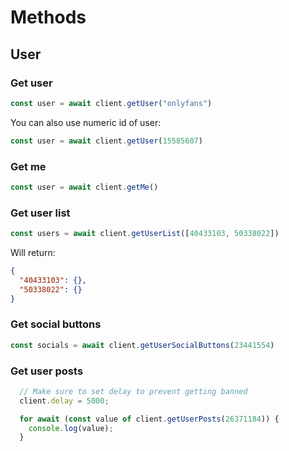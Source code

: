 # Methods


## User

### Get user

```typescript
const user = await client.getUser("onlyfans")
```
You can also use numeric id of user:
```typescript
const user = await client.getUser(15585607)
```

### Get me
```typescript
const user = await client.getMe()
```

### Get user list
```typescript
const users = await client.getUserList([40433103, 50338022])
```

Will return:
```json
{
  "40433103": {},
  "50338022": {}
}
```

### Get social buttons

```typescript
const socials = await client.getUserSocialButtons(23441554)
```

### Get user posts
```typescript
  // Make sure to set delay to prevent getting banned
  client.delay = 5000;

  for await (const value of client.getUserPosts(26371184)) {
    console.log(value);
  }
```

